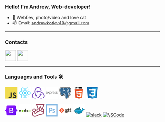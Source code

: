 ### **Hello! I'm Andrew, Web-developer!**
* 🔭 WebDev, photo/video and love cat
* 📫 Email: andrewkotlov48@gmail.com
____
### **Сontacts**
<a href="https://t.me/andrewkotlov"> <img src="https://st3.depositphotos.com/4141023/14403/v/450/depositphotos_144034639-stock-illustration-paper-airplane-icons-vector.jpg" width="35" height="35"></a>
<a href="https://www.instagram.com/andrewkotlov/"> <img src="https://upload.wikimedia.org/wikipedia/commons/thumb/9/96/Instagram.svg/2048px-Instagram.svg.png" width="35" height="35"></a>



_____


###  Languages and Tools :hammer_and_wrench:
<div>
<a href="#"><img src="https://raw.githubusercontent.com/devicons/devicon/1119b9f84c0290e0f0b38982099a2bd027a48bf1/icons/javascript/javascript-original.svg" title="JS" alt="JS" width="40" height="40"></a>
<a href="#"><img src="https://raw.githubusercontent.com/devicons/devicon/1119b9f84c0290e0f0b38982099a2bd027a48bf1/icons/react/react-original.svg" title="React" alt="React" width="40" height="40"></a>
 <a href="#"><img src="https://raw.githubusercontent.com/devicons/devicon/1119b9f84c0290e0f0b38982099a2bd027a48bf1/icons/redux/redux-original.svg" title="Redux" alt="Redux" width="40" height="40"></a>
 <a href="#"><img src="https://raw.githubusercontent.com/devicons/devicon/1119b9f84c0290e0f0b38982099a2bd027a48bf1/icons/express/express-original-wordmark.svg" title="express" alt="express" width="40" height="40"></a>
<a href="#"><img src="https://raw.githubusercontent.com/devicons/devicon/1119b9f84c0290e0f0b38982099a2bd027a48bf1/icons/postgresql/postgresql-original.svg" title="postgres" alt="postgres" width="40" height="40"></a>
<a href="#"><img src="https://raw.githubusercontent.com/devicons/devicon/1119b9f84c0290e0f0b38982099a2bd027a48bf1/icons/html5/html5-original-wordmark.svg" title="HTML5" alt="HTML5" width="40" height="40"></a>
<a href="#"><img src="https://raw.githubusercontent.com/devicons/devicon/1119b9f84c0290e0f0b38982099a2bd027a48bf1/icons/css3/css3-original.svg" title="Css5" alt="CSS5" width="40" height="40"></a>
 
<a href="#"><img src="https://raw.githubusercontent.com/devicons/devicon/1119b9f84c0290e0f0b38982099a2bd027a48bf1/icons/bootstrap/bootstrap-original.svg" width="40" height="40"></a>
<a href="#"><img src="https://raw.githubusercontent.com/devicons/devicon/1119b9f84c0290e0f0b38982099a2bd027a48bf1/icons/nodejs/nodejs-original-wordmark.svg" title="Node.js" alt="node.js" width="40" height="40"></a>
<a href="#"><img src="https://raw.githubusercontent.com/devicons/devicon/1119b9f84c0290e0f0b38982099a2bd027a48bf1/icons/jest/jest-plain.svg" title="Jest" alt="Jest" width="40" height="40"></a>
<a href="#"><img src="https://raw.githubusercontent.com/devicons/devicon/1119b9f84c0290e0f0b38982099a2bd027a48bf1/icons/photoshop/photoshop-line.svg" title="PS" alt="PS" width="40" height="40"></a>
<a href="#"><img src="https://raw.githubusercontent.com/devicons/devicon/1119b9f84c0290e0f0b38982099a2bd027a48bf1/icons/git/git-original-wordmark.svg" title="git" alt="git" width="40" height="40"></a>
 <a href="#"><img src="https://raw.githubusercontent.com/devicons/devicon/1119b9f84c0290e0f0b38982099a2bd027a48bf1/icons/docker/docker-original.svg" title="docker" alt="docker" width="40" height="40"></a>
  <a href="#"><img src="https://raw.githubusercontent.com/Andrew-Kotlov/devicon/1119b9f84c0290e0f0b38982099a2bd027a48bf1/icons/slack/slack-original-wordmark.svg" title="docker" alt="slack" width="40" height="40"></a>
  <a href="#"><img src="https://raw.githubusercontent.com/Andrew-Kotlov/devicon/1119b9f84c0290e0f0b38982099a2bd027a48bf1/icons/vscode/vscode-original-wordmark.svg" title="docker" alt="VSCode" width="40" height="40"></a>
</div>

